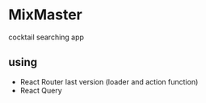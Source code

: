# MixMaster

cocktail searching app

## using

- React Router last version (loader and action function)
- React Query
